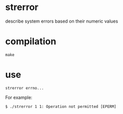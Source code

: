 # strerror
describe system errors based on their numeric values

# compilation
`make`

# use
`strerror errno...`

For example:

`$ ./strerror 1
1: Operation not permitted [EPERM]`
